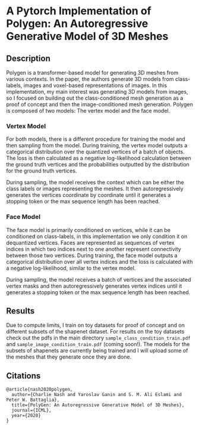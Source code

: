 # A Pytorch Implementation of Polygen: An Autoregressive Generative Model of 3D Meshes

## Description

Polygen is a transformer-based model for generating 3D meshes from various contexts. In the paper, the authors generate 3D models from class-labels,
images and voxel-based representations of images. In this implementation, my main interest was generating 3D models from images, so I focused on
building out the class-conditioned mesh generation as a proof of concept and then the image-conditioned mesh generation. Polygen is composed of two models:
The vertex model and the face model. 

### Vertex Model

For both models, there is a different procedure for training the model and then sampling from the model. During training, the vertex model outputs a categorical
distribution over the quantized vertices of a batch of objects. The loss is then calculated as a negative log-likelihood calculation between the ground
truth vertices and the probabilities outputted by the distribution for the ground truth vertices.

During sampling, the model receives the context which can be either the class labels or images representing the meshes. It then autoregressively generates
the vertices coordinate by coordinate until it generates a stopping token or the max sequence length has been reached. 

### Face Model
The face model is primarily conditioned on vertices, while it can be conditioned on class-labels, in this implementation we only condition it on dequantized
vertices. Faces are represented as sequences of vertex indices in which two indices next to one another represent connectivity between those two vertices. 
During training, the face model outputs a categorical distribution over all vertex indices and the loss is calculated with a negative log-likelihood,
similar to the vertex model.

During sampling, the model receives a batch of vertices and the associated vertex masks and then autoregressively generates vertex indices until it generates 
a stopping token or the max sequence length has been reached. 

## Results

Due to compute limits, I train on toy datasets for proof of concept and on different subsets of the shapenet dataset. For results on the toy datasets
check out the pdfs in the main directory ```sample_class_condition_train.pdf``` and ```sample_image_condition_train.pdf``` (coming soon!). The models for
the subsets of shapenets are currently being trained and I will upload some of the meshes that they generate once they are done.


## Citations

```
@article{nash2020polygen,
  author={Charlie Nash and Yaroslav Ganin and S. M. Ali Eslami and Peter W. Battaglia},
  title={PolyGen: An Autoregressive Generative Model of 3D Meshes},
  journal={ICML},
  year={2020}
}
```
